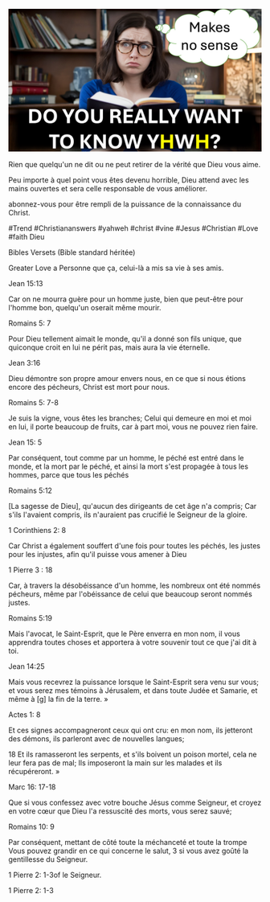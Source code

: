 ![Video cover image](../cover.jpg "cover photo")

Rien que quelqu'un ne dit ou ne peut retirer de la vérité que Dieu vous aime.

Peu importe à quel point vous êtes devenu horrible, Dieu attend avec les mains ouvertes et sera celle responsable de vous améliorer.

abonnez-vous pour être rempli de la puissance de la connaissance du Christ.

#Trend #Christiananswers #yahweh #christ #vine #Jesus #Christian #Love #faith Dieu

Bibles Versets (Bible standard héritée)

Greater Love a Personne que ça, celui-là a mis sa vie à ses amis.

Jean 15:13

Car on ne mourra guère pour un homme juste, bien que peut-être pour l'homme bon, quelqu'un oserait même mourir.

Romains 5: 7

Pour Dieu tellement aimait le monde, qu'il a donné son fils unique, que quiconque croit en lui ne périt pas, mais aura la vie éternelle.

Jean 3:16

Dieu démontre son propre amour envers nous, en ce que si nous étions encore des pécheurs, Christ est mort pour nous.

Romains 5: 7-8

Je suis la vigne, vous êtes les branches; Celui qui demeure en moi et moi en lui, il porte beaucoup de fruits, car à part moi, vous ne pouvez rien faire.

Jean 15: 5

Par conséquent, tout comme par un homme, le péché est entré dans le monde, et la mort par le péché, et ainsi la mort s'est propagée à tous les hommes, parce que tous les péchés

  Romains 5:12

[La sagesse de Dieu], qu'aucun des dirigeants de cet âge n'a compris; Car s'ils l'avaient compris, ils n'auraient pas crucifié le Seigneur de la gloire.

1 Corinthiens 2: 8

Car Christ a également souffert d'une fois pour toutes les péchés, les justes pour les injustes, afin qu'il puisse vous amener à Dieu

1 Pierre 3 : 18

Car, à travers la désobéissance d'un homme, les nombreux ont été nommés pécheurs, même par l'obéissance de celui que beaucoup seront nommés justes.

Romains 5:19

Mais l'avocat, le Saint-Esprit, que le Père enverra en mon nom, il vous apprendra toutes choses et apportera à votre souvenir tout ce que j'ai dit à toi.

Jean 14:25

Mais vous recevrez la puissance lorsque le Saint-Esprit sera venu sur vous; et vous serez mes témoins à Jérusalem, et dans toute Judée et Samarie, et même à [g] la fin de la terre. »

Actes 1: 8

Et ces signes accompagneront ceux qui ont cru: en mon nom, ils jetteront des démons, ils parleront avec de nouvelles langues;

18 Et ils ramasseront les serpents, et s'ils boivent un poison mortel, cela ne leur fera pas de mal; Ils imposeront la main sur les malades et ils récupéreront. »

Marc 16: 17-18

Que si vous confessez avec votre bouche Jésus comme Seigneur, et croyez en votre cœur que Dieu l'a ressuscité des morts, vous serez sauvé;

Romains 10: 9

Par conséquent, mettant de côté toute la méchanceté et toute la trompe Vous pouvez grandir en ce qui concerne le salut, 3 si vous avez goûté la gentillesse du Seigneur.

1 Pierre 2: 1-3of le Seigneur.

1 Pierre 2: 1-3